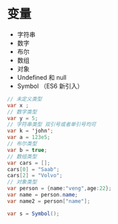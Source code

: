 # 变量

- 字符串
- 数字
- 布尔
- 数组
- 对象
- Undefined 和 null
- Symbol （ES6 新引入）

```java
// 未定义类型
var x ;
// 数字类型
var y = 5;
// 字符串类型 双引号或者单引号均可
var k = 'john';
var a = 123e5;
// 布尔类型
var b = true;
// 数组类型
var cars = [];
cars[0] = "Saab";
cars[2] = "Volvo";
// 对象类型
var person = {name:"veng",age:22};
var name = person.name;
var name2 = person["name"];

var s = Symbol();
```

### 

